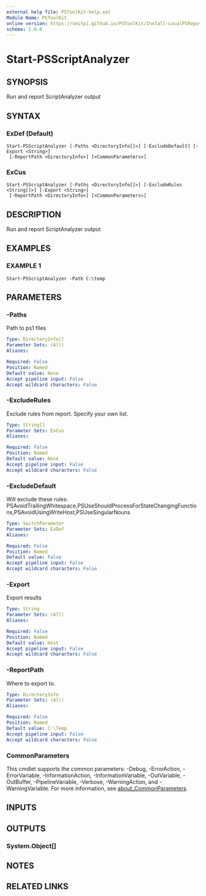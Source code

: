 ```yaml
---
external help file: PSToolKit-help.xml
Module Name: PSToolKit
online version: https://smitpi.github.io/PSToolKit/Install-LocalPSRepository
schema: 2.0.0
---
```


# Start-PSScriptAnalyzer

## SYNOPSIS
Run and report ScriptAnalyzer output

## SYNTAX

### ExDef (Default)
```
Start-PSScriptAnalyzer [-Paths <DirectoryInfo[]>] [-ExcludeDefault] [-Export <String>]
 [-ReportPath <DirectoryInfo>] [<CommonParameters>]
```

### ExCus
```
Start-PSScriptAnalyzer [-Paths <DirectoryInfo[]>] [-ExcludeRules <String[]>] [-Export <String>]
 [-ReportPath <DirectoryInfo>] [<CommonParameters>]
```

## DESCRIPTION
Run and report ScriptAnalyzer output

## EXAMPLES

### EXAMPLE 1
```
Start-PSScriptAnalyzer -Path C:\temp
```

## PARAMETERS

### -Paths
Path to ps1 files

```yaml
Type: DirectoryInfo[]
Parameter Sets: (All)
Aliases:

Required: False
Position: Named
Default value: None
Accept pipeline input: False
Accept wildcard characters: False
```

### -ExcludeRules
Exclude rules from report.
Specify your own list.

```yaml
Type: String[]
Parameter Sets: ExCus
Aliases:

Required: False
Position: Named
Default value: None
Accept pipeline input: False
Accept wildcard characters: False
```

### -ExcludeDefault
Will exclude these rules: PSAvoidTrailingWhitespace,PSUseShouldProcessForStateChangingFunctions,PSAvoidUsingWriteHost,PSUseSingularNouns

```yaml
Type: SwitchParameter
Parameter Sets: ExDef
Aliases:

Required: False
Position: Named
Default value: False
Accept pipeline input: False
Accept wildcard characters: False
```

### -Export
Export results

```yaml
Type: String
Parameter Sets: (All)
Aliases:

Required: False
Position: Named
Default value: Host
Accept pipeline input: False
Accept wildcard characters: False
```

### -ReportPath
Where to export to.

```yaml
Type: DirectoryInfo
Parameter Sets: (All)
Aliases:

Required: False
Position: Named
Default value: C:\Temp
Accept pipeline input: False
Accept wildcard characters: False
```

### CommonParameters
This cmdlet supports the common parameters: -Debug, -ErrorAction, -ErrorVariable, -InformationAction, -InformationVariable, -OutVariable, -OutBuffer, -PipelineVariable, -Verbose, -WarningAction, and -WarningVariable. For more information, see [about_CommonParameters](http://go.microsoft.com/fwlink/?LinkID=113216).

## INPUTS

## OUTPUTS

### System.Object[]
## NOTES

## RELATED LINKS

